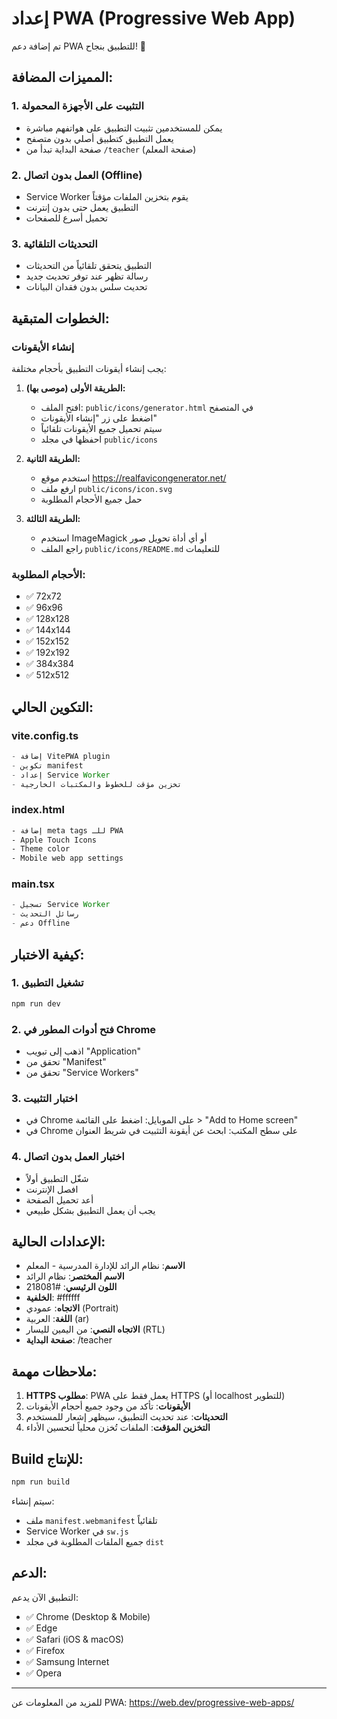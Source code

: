 # إعداد PWA (Progressive Web App)

تم إضافة دعم PWA للتطبيق بنجاح! 🎉

## المميزات المضافة:

### 1. التثبيت على الأجهزة المحمولة
- يمكن للمستخدمين تثبيت التطبيق على هواتفهم مباشرة
- يعمل التطبيق كتطبيق أصلي بدون متصفح
- صفحة البداية تبدأ من `/teacher` (صفحة المعلم)

### 2. العمل بدون اتصال (Offline)
- Service Worker يقوم بتخزين الملفات مؤقتاً
- التطبيق يعمل حتى بدون إنترنت
- تحميل أسرع للصفحات

### 3. التحديثات التلقائية
- التطبيق يتحقق تلقائياً من التحديثات
- رسالة تظهر عند توفر تحديث جديد
- تحديث سلس بدون فقدان البيانات

## الخطوات المتبقية:

### إنشاء الأيقونات
يجب إنشاء أيقونات التطبيق بأحجام مختلفة:

1. **الطريقة الأولى (موصى بها):**
   - افتح الملف: `public/icons/generator.html` في المتصفح
   - اضغط على زر "إنشاء الأيقونات"
   - سيتم تحميل جميع الأيقونات تلقائياً
   - احفظها في مجلد `public/icons`

2. **الطريقة الثانية:**
   - استخدم موقع https://realfavicongenerator.net/
   - ارفع ملف `public/icons/icon.svg`
   - حمل جميع الأحجام المطلوبة

3. **الطريقة الثالثة:**
   - استخدم ImageMagick أو أي أداة تحويل صور
   - راجع الملف `public/icons/README.md` للتعليمات

### الأحجام المطلوبة:
- ✅ 72x72
- ✅ 96x96
- ✅ 128x128
- ✅ 144x144
- ✅ 152x152
- ✅ 192x192
- ✅ 384x384
- ✅ 512x512

## التكوين الحالي:

### vite.config.ts
```typescript
- إضافة VitePWA plugin
- تكوين manifest
- إعداد Service Worker
- تخزين مؤقت للخطوط والمكتبات الخارجية
```

### index.html
```html
- إضافة meta tags للـ PWA
- Apple Touch Icons
- Theme color
- Mobile web app settings
```

### main.tsx
```typescript
- تسجيل Service Worker
- رسائل التحديث
- دعم Offline
```

## كيفية الاختبار:

### 1. تشغيل التطبيق
```bash
npm run dev
```

### 2. فتح أدوات المطور في Chrome
- اذهب إلى تبويب "Application"
- تحقق من "Manifest"
- تحقق من "Service Workers"

### 3. اختبار التثبيت
- في Chrome على الموبايل: اضغط على القائمة > "Add to Home screen"
- في Chrome على سطح المكتب: ابحث عن أيقونة التثبيت في شريط العنوان

### 4. اختبار العمل بدون اتصال
- شغّل التطبيق أولاً
- افصل الإنترنت
- أعد تحميل الصفحة
- يجب أن يعمل التطبيق بشكل طبيعي

## الإعدادات الحالية:

- **الاسم**: نظام الرائد للإدارة المدرسية - المعلم
- **الاسم المختصر**: نظام الرائد
- **اللون الرئيسي**: #218081
- **الخلفية**: #ffffff
- **الاتجاه**: عمودي (Portrait)
- **اللغة**: العربية (ar)
- **الاتجاه النصي**: من اليمين لليسار (RTL)
- **صفحة البداية**: /teacher

## ملاحظات مهمة:

1. **HTTPS مطلوب**: PWA يعمل فقط على HTTPS (أو localhost للتطوير)
2. **الأيقونات**: تأكد من وجود جميع أحجام الأيقونات
3. **التحديثات**: عند تحديث التطبيق، سيظهر إشعار للمستخدم
4. **التخزين المؤقت**: الملفات تُخزن محلياً لتحسين الأداء

## Build للإنتاج:

```bash
npm run build
```

سيتم إنشاء:
- ملف `manifest.webmanifest` تلقائياً
- Service Worker في `sw.js`
- جميع الملفات المطلوبة في مجلد `dist`

## الدعم:

التطبيق الآن يدعم:
- ✅ Chrome (Desktop & Mobile)
- ✅ Edge
- ✅ Safari (iOS & macOS)
- ✅ Firefox
- ✅ Samsung Internet
- ✅ Opera

---

للمزيد من المعلومات عن PWA: https://web.dev/progressive-web-apps/
